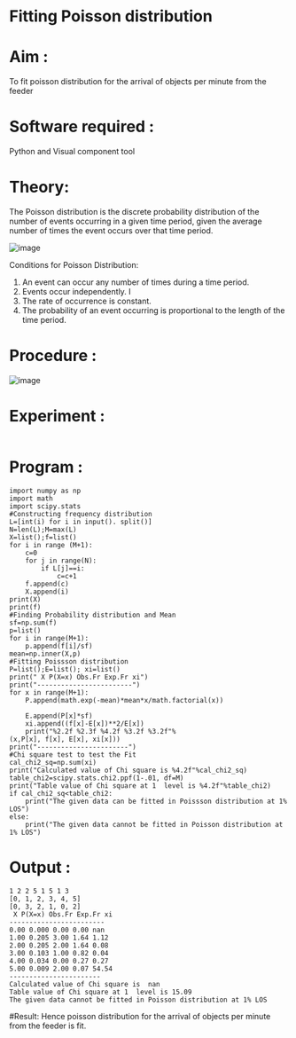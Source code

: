 # Fitting Poisson  distribution
# Aim : 

To fit poisson distribution for the arrival of objects per minute from the feeder

# Software required :  

Python and Visual component tool

# Theory:

The Poisson distribution is the discrete probability distribution of the number of events occurring in a given time period, given the average number of times the event occurs over that time period.

![image](https://user-images.githubusercontent.com/104613195/166248326-fd042076-8b0b-40c4-8b11-1d8e8fcb74db.png)

 Conditions for Poisson Distribution:

1. An event can occur any number of times during a time period.
2. Events occur independently. I
3. The rate of occurrence is constant.
4. The probability of an event occurring is proportional to the length of the time period. 
 
# Procedure :

![image](https://user-images.githubusercontent.com/104613195/166251988-d0c53205-6080-4f7b-ae4c-398178586637.png)

# Experiment :
``` ![image](https://user-images.githubusercontent.com/119475943/230283470-5243e855-e950-49f8-bb64-08121a8c128f.png)
```

# Program :
```
import numpy as np
import math
import scipy.stats
#Constructing frequency distribution
L=[int(i) for i in input(). split()]
N=len(L);M=max(L)
X=list();f=list()
for i in range (M+1):
    c=0
    for j in range(N):
        if L[j]==i:
            c=c+1
    f.append(c)
    X.append(i)
print(X)
print(f)
#Finding Probability distribution and Mean
sf=np.sum(f)
p=list()
for i in range(M+1):
    p.append(f[i]/sf)
mean=np.inner(X,p)
#Fitting Poissson distribution
P=list();E=list(); xi=list()
print(" X P(X=x) Obs.Fr Exp.Fr xi")
print("------------------------")
for x in range(M+1):
    P.append(math.exp(-mean)*mean*x/math.factorial(x))

    E.append(P[x]*sf)
    xi.append((f[x]-E[x])**2/E[x])
    print("%2.2f %2.3f %4.2f %3.2f %3.2f"%
(x,P[x], f[x], E[x], xi[x]))
print("-----------------------")
#Chi square test to test the Fit
cal_chi2_sq=np.sum(xi)
print("Calculated value of Chi square is %4.2f"%cal_chi2_sq)
table_chi2=scipy.stats.chi2.ppf(1-.01, df=M)
print("Table value of Chi square at 1  level is %4.2f"%table_chi2)
if cal_chi2_sq<table_chi2:
    print("The given data can be fitted in Poissson distribution at 1% LOS")
else:
    print("The given data cannot be fitted in Poisson distribution at 1% LOS")
```
 

# Output : 
```
1 2 2 5 1 5 1 3
[0, 1, 2, 3, 4, 5]
[0, 3, 2, 1, 0, 2]
 X P(X=x) Obs.Fr Exp.Fr xi
------------------------
0.00 0.000 0.00 0.00 nan
1.00 0.205 3.00 1.64 1.12
2.00 0.205 2.00 1.64 0.08
3.00 0.103 1.00 0.82 0.04
4.00 0.034 0.00 0.27 0.27
5.00 0.009 2.00 0.07 54.54
-----------------------
Calculated value of Chi square is  nan
Table value of Chi square at 1  level is 15.09
The given data cannot be fitted in Poisson distribution at 1% LOS
```

#Result:
Hence poisson distribution for the arrival of objects per minute from the feeder is fit.
